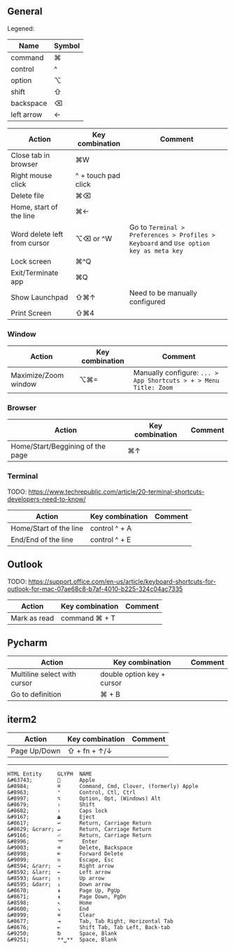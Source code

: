 ## General 

Legened: 

| Name | Symbol | 
| --- | --- |
| command | ⌘ |
| control | ^ |
| option | ⌥ |
| shift | ⇧ |
| backspace | ⌫ |
| left arrow | ← | 


| Action | Key combination | Comment | 
| --- | --- | --- | 
| Close tab in browser |  ⌘W | |
| Right mouse click |  ^ + touch pad click | |
| Delete file | ⌘⌫ | |
| Home, start of the line | ⌘← | |
| Word delete left from cursor | ⌥⌫  or ^W | Go to `Terminal > Preferences > Profiles > Keyboard` and `Use option key as meta key` |
| Lock screen | ⌘^Q | | 
| Exit/Terminate app | ⌘Q | | 
| Show Launchpad | ⇧⌘↑ | Need to be manually configured | 
| Print Screen | ⇧⌘4 | |

### Window

| Action | Key combination | Comment | 
| --- | --- | --- | 
| Maximize/Zoom window | ⌥⌘= | Manually configure: `... > App Shortcuts > + > Menu Title: Zoom` | 

### Browser 

| Action | Key combination | Comment | 
| --- | --- | --- | 
| Home/Start/Beggining of the page | ⌘↑ | 

### Terminal 


TODO: https://www.techrepublic.com/article/20-terminal-shortcuts-developers-need-to-know/

| Action | Key combination | Comment | 
| --- | --- | --- | 
| Home/Start of the line | control ^ + A | |
| End/End of the line | control ^ + E | | 


## Outlook

TODO: https://support.office.com/en-us/article/keyboard-shortcuts-for-outlook-for-mac-07ae68c8-b7af-4010-b225-324c04ac7335

| Action | Key combination | Comment | 
| --- | --- | --- | 
| Mark as read | command ⌘ + T | |


## Pycharm 

| Action | Key combination | Comment | 
| --- | --- | --- | 
| Multiline select with cursor | double option key + cursor | |
| Go to definition | ⌘ + B | |


## iterm2 

| Action | Key combination | Comment | 
| --- | --- | --- | 
| Page Up/Down | ⇧ + fn + ↑/↓ | |


---

```
HTML Entity     GLYPH  NAME
&#63743;              Apple
&#8984;         ⌘      Command, Cmd, Clover, (formerly) Apple
&#8963;         ⌃      Control, Ctl, Ctrl
&#8997;         ⌥      Option, Opt, (Windows) Alt
&#8679;         ⇧      Shift
&#8682;         ⇪      Caps lock
&#9167;         ⏏      Eject
&#8617;         ↩      Return, Carriage Return
&#8629; &crarr; ↵      Return, Carriage Return
&#9166;         ⏎      Return, Carriage Return
&#8996;         ⌤      Enter
&#9003;         ⌫      Delete, Backspace
&#8998;         ⌦      Forward Delete
&#9099;         ⎋      Escape, Esc
&#8594; &rarr;  →      Right arrow
&#8592; &larr;  ←      Left arrow
&#8593; &uarr;  ↑      Up arrow
&#8595; &darr;  ↓      Down arrow
&#8670;         ⇞      Page Up, PgUp
&#8671;         ⇟      Page Down, PgDn
&#8598;         ↖      Home
&#8600;         ↘      End
&#8999;         ⌧      Clear
&#8677;         ⇥      Tab, Tab Right, Horizontal Tab
&#8676;         ⇤      Shift Tab, Tab Left, Back-tab
&#9250;         ␢      Space, Blank
&#9251;         **␣**  Space, Blank
```
